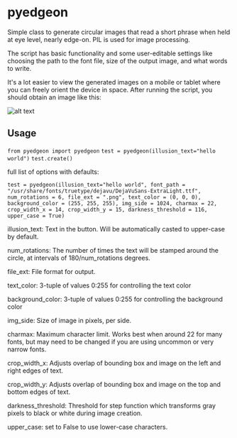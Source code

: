 # pyedgeon
Simple class to generate circular images that read a short phrase when held at eye level, nearly edge-on. PIL is used for image processing.

The script has basic functionality and some user-editable settings like choosing the path to the font file, size of the output image, and what words to write. 

It's a lot easier to view the generated images on a mobile or tablet where you can freely orient the device in space.  After running the script, you should obtain an image like this:

![alt text](https://abehmiel.files.wordpress.com/2017/01/npr-cool-dad-rock.png?w=610 "See if you can read: 'NPR COOL DAD ROCK'")

## Usage

`from pyedgeon import pyedgeon`
`test = pyedgeon(illusion_text="hello world")`
`test.create()`

full list of options with defaults:

`test = pyedgeon(illusion_text="hello world", font_path = "/usr/share/fonts/truetype/dejavu/DejaVuSans-ExtraLight.ttf", num_rotations = 6, file_ext = ".png", text_color = (0, 0, 0), background_color = (255, 255, 255), img_side = 1024, charmax = 22, crop_width_x = 14, crop_width_y = 15, darkness_threshold = 116, upper_case = True)`

illusion_text: Text in the button. Will be automatically casted to upper-case by default.

num_rotations: The number of times the text will be stamped around the circle, at intervals of 180/num_rotations degrees.

file_ext: File format for output.

text_color: 3-tuple of values 0:255 for controlling the text color

background_color: 3-tuple of values 0:255 for controlling the background color

img_side: Size of image in pixels, per side.

charmax: Maximum character limit. Works best when around 22 for many fonts, but may need to be changed if you are using uncommon or very narrow fonts.

crop_width_x: Adjusts overlap of bounding box and image on the left and right edges of text.

crop_width_y: Adjusts overlap of bounding box and image on the top and bottom edges of text.

darkness_threshold: Threshold for step function which transforms gray pixels to black or white during image creation.

upper_case: set to False to use lower-case characters. 
